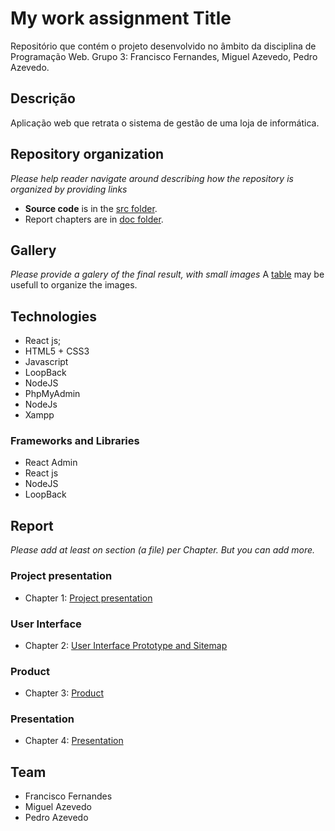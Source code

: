 # My work assignment Title

Repositório que contém o projeto desenvolvido no âmbito da disciplina de Programação Web.
Grupo 3: Francisco Fernandes, Miguel Azevedo, Pedro Azevedo.

## Descrição

Aplicação web que  retrata o sistema de gestão de uma loja de informática.

## Repository organization

_Please help reader navigate around describing how the repository is organized by providing links_
* **Source code** is in the [src folder](https://github.com/exemploTrabalho/report/src).
* Report chapters are in [doc folder](https://github.com/exemploTrabalho/report/doc).

## Gallery

_Please provide a galery of the final result, with small images_
A [table](https://www.markdownguide.org/extended-syntax/#tables) may be usefull to organize the images.

## Technologies

* React js;
* HTML5 + CSS3
* Javascript
* LoopBack
* NodeJS
* PhpMyAdmin
* NodeJs
* Xampp

### Frameworks and Libraries

* React Admin
* React js
* NodeJS
* LoopBack

## Report
_Please add at least on section (a file) per Chapter. But you can add more._

### Project presentation
* Chapter 1: [Project presentation](doc/c1.md)
### User Interface 
* Chapter 2: [User Interface Prototype and Sitemap](doc/c2.md)
### Product
* Chapter 3: [Product](doc/c3.md)
### Presentation
* Chapter 4: [Presentation](doc/c4.md)

## Team
* Francisco Fernandes
* Miguel Azevedo
* Pedro Azevedo
